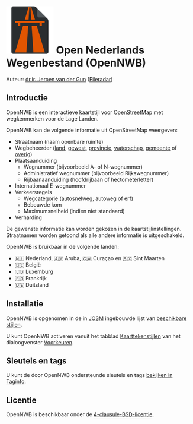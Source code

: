 ![](logo.svg) Open Nederlands Wegenbestand (OpenNWB)
====================================================

Auteur: [dr.ir. Jeroen van der Gun](https://jeroenvandergun.nl/) ([Fileradar](http://fileradar.nl/))

Introductie
-----------

OpenNWB is een interactieve kaartstijl voor [OpenStreetMap](https://www.openstreetmap.org/) met wegkenmerken voor de Lage Landen.

OpenNWB kan de volgende informatie uit OpenStreetMap weergeven:

* Straatnaam (naam openbare ruimte)
* Wegbeheerder ([land](road-operators/landen.md), [gewest](road-operators/gewesten.md), [provincie](road-operators/provincies.md), [waterschap](road-operators/waterschappen.md), [gemeente](road-operators/gemeenten.md) of [overig](road-operators/other.md))
* Plaatsaanduiding
  - Wegnummer (bijvoorbeeld A- of N-wegnummer)
  - Administratief wegnummer (bijvoorbeeld Rijkswegnummer)
  - Rijbaanaanduiding (hoofdrijbaan of hectometerletter)
* Internationaal E-wegnummer
* Verkeersregels
  - Wegcategorie (autosnelweg, autoweg of erf)
  - Bebouwde kom
  - Maximumsnelheid (indien niet standaard)
* Verharding

De gewenste informatie kan worden gekozen in de kaartstijlinstellingen. Straatnamen worden getoond als alle andere informatie is uitgeschakeld.

OpenNWB is bruikbaar in de volgende landen:

* 🇳🇱 Nederland, 🇦🇼 Aruba, 🇨🇼 Curaçao en 🇸🇽 Sint Maarten
* 🇧🇪 België
* 🇱🇺 Luxemburg
* 🇫🇷 Frankrijk
* 🇩🇪 Duitsland

Installatie
-----------

OpenNWB is opgenomen in de in [JOSM](https://josm.openstreetmap.de/wiki/Nl%3AWikiStart) ingebouwde lijst van [beschikbare stijlen](https://josm.openstreetmap.de/wiki/Nl%3AStyles).

U kunt OpenNWB activeren vanuit het tabblad [Kaarttekenstijlen](https://josm.openstreetmap.de/wiki/Nl%3AHelp/Preferences/MapPaintPreference) van het dialoogvenster [Voorkeuren](https://josm.openstreetmap.de/wiki/Nl%3AHelp/Action/Preferences).

Sleutels en tags
----------------

U kunt de door OpenNWB ondersteunde sleutels en tags [bekijken in Taginfo](https://taginfo.openstreetmap.org/projects/opennwb#tags).

Licentie
--------

OpenNWB is beschikbaar onder de [4-clausule-BSD-licentie](LICENSE.md).

